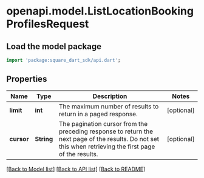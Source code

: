 # openapi.model.ListLocationBookingProfilesRequest

## Load the model package
```dart
import 'package:square_dart_sdk/api.dart';
```

## Properties
Name | Type | Description | Notes
------------ | ------------- | ------------- | -------------
**limit** | **int** | The maximum number of results to return in a paged response. | [optional] 
**cursor** | **String** | The pagination cursor from the preceding response to return the next page of the results. Do not set this when retrieving the first page of the results. | [optional] 

[[Back to Model list]](../README.md#documentation-for-models) [[Back to API list]](../README.md#documentation-for-api-endpoints) [[Back to README]](../README.md)


